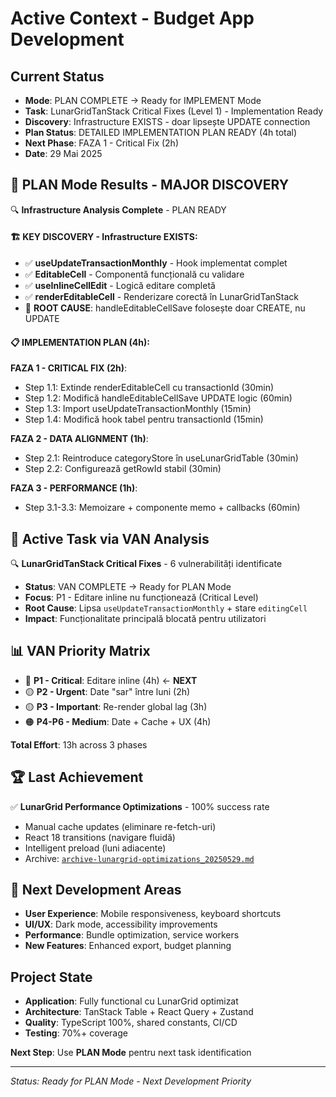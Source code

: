 # Active Context - Budget App Development

## Current Status
- **Mode**: PLAN COMPLETE → Ready for IMPLEMENT Mode
- **Task**: LunarGridTanStack Critical Fixes (Level 1) - Implementation Ready
- **Discovery**: Infrastructure EXISTS - doar lipsește UPDATE connection
- **Plan Status**: DETAILED IMPLEMENTATION PLAN READY (4h total)
- **Next Phase**: FAZA 1 - Critical Fix (2h)
- **Date**: 29 Mai 2025

## 🎯 PLAN Mode Results - MAJOR DISCOVERY
🔍 **Infrastructure Analysis Complete** - PLAN READY

#### **🏗️ KEY DISCOVERY - Infrastructure EXISTS**:
- ✅ **useUpdateTransactionMonthly** - Hook implementat complet  
- ✅ **EditableCell** - Componentă funcțională cu validare
- ✅ **useInlineCellEdit** - Logică editare completă
- ✅ **renderEditableCell** - Renderizare corectă în LunarGridTanStack
- 🔴 **ROOT CAUSE**: handleEditableCellSave folosește doar CREATE, nu UPDATE

#### **📋 IMPLEMENTATION PLAN (4h)**:
**FAZA 1 - CRITICAL FIX (2h)**:
- Step 1.1: Extinde renderEditableCell cu transactionId (30min)
- Step 1.2: Modifică handleEditableCellSave UPDATE logic (60min)
- Step 1.3: Import useUpdateTransactionMonthly (15min)  
- Step 1.4: Modifică hook tabel pentru transactionId (15min)

**FAZA 2 - DATA ALIGNMENT (1h)**:
- Step 2.1: Reintroduce categoryStore în useLunarGridTable (30min)
- Step 2.2: Configurează getRowId stabil (30min)

**FAZA 3 - PERFORMANCE (1h)**:
- Step 3.1-3.3: Memoizare + componente memo + callbacks (60min)

## 🎯 Active Task via VAN Analysis
🔍 **LunarGridTanStack Critical Fixes** - 6 vulnerabilități identificate
- **Status**: VAN COMPLETE → Ready for PLAN Mode  
- **Focus**: P1 - Editare inline nu funcționează (Critical Level)
- **Root Cause**: Lipsa `useUpdateTransactionMonthly` + stare `editingCell`
- **Impact**: Funcționalitate principală blocată pentru utilizatori

## 📊 VAN Priority Matrix
- 🔴 **P1 - Critical**: Editare inline (4h) ← **NEXT**
- 🟡 **P2 - Urgent**: Date "sar" între luni (2h) 
- 🟡 **P3 - Important**: Re-render global lag (3h)
- 🟠 **P4-P6 - Medium**: Date + Cache + UX (4h)

**Total Effort**: 13h across 3 phases

## 🏆 Last Achievement
✅ **LunarGrid Performance Optimizations** - 100% success rate
- Manual cache updates (eliminare re-fetch-uri)
- React 18 transitions (navigare fluidă) 
- Intelligent preload (luni adiacente)
- Archive: [`archive-lunargrid-optimizations_20250529.md`](archive/archive-lunargrid-optimizations_20250529.md)

## 🚀 Next Development Areas
- **User Experience**: Mobile responsiveness, keyboard shortcuts
- **UI/UX**: Dark mode, accessibility improvements
- **Performance**: Bundle optimization, service workers
- **New Features**: Enhanced export, budget planning

## Project State
- **Application**: Fully functional cu LunarGrid optimizat
- **Architecture**: TanStack Table + React Query + Zustand
- **Quality**: TypeScript 100%, shared constants, CI/CD
- **Testing**: 70%+ coverage

**Next Step**: Use **PLAN Mode** pentru next task identification

---

*Status: Ready for PLAN Mode - Next Development Priority*
